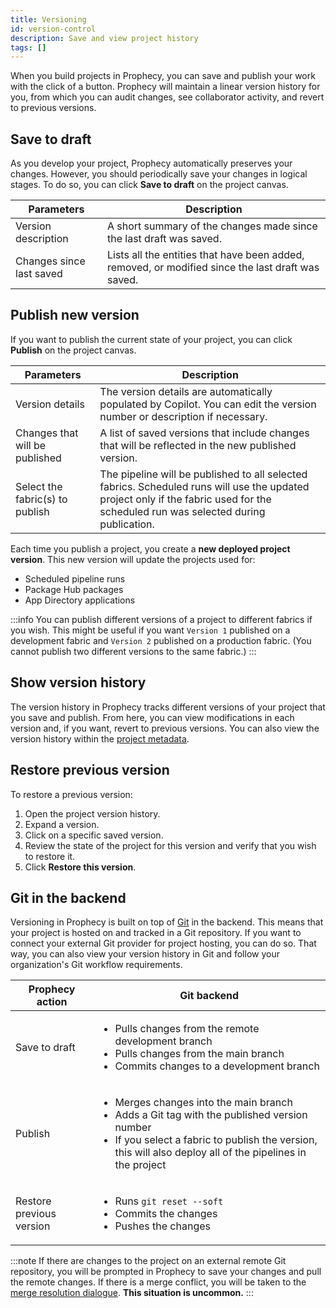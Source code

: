 ```yaml
---
title: Versioning
id: version-control
description: Save and view project history
tags: []
---
```


When you build projects in Prophecy, you can save and publish your work with the click of a button. Prophecy will maintain a linear version history for you, from which you can audit changes, see collaborator activity, and revert to previous versions.

<!-- insert image of simple version control menu in top-right corner -->

## Save to draft

As you develop your project, Prophecy automatically preserves your changes. However, you should periodically save your changes in logical stages. To do so, you can click **Save to draft** on the project canvas.

| Parameters               | Description                                                                                       |
| ------------------------ | ------------------------------------------------------------------------------------------------- |
| Version description      | A short summary of the changes made since the last draft was saved.                               |
| Changes since last saved | Lists all the entities that have been added, removed, or modified since the last draft was saved. |

## Publish new version

If you want to publish the current state of your project, you can click **Publish** on the project canvas.

| Parameters                      | Description                                                                                                                                                                        |
| ------------------------------- | ---------------------------------------------------------------------------------------------------------------------------------------------------------------------------------- |
| Version details                 | The version details are automatically populated by Copilot. You can edit the version number or description if necessary.                                                           |
| Changes that will be published  | A list of saved versions that include changes that will be reflected in the new published version.                                                                                 |
| Select the fabric(s) to publish | The pipeline will be published to all selected fabrics. Scheduled runs will use the updated project only if the fabric used for the scheduled run was selected during publication. |

Each time you publish a project, you create a **new deployed project version**. This new version will update the projects used for:

- Scheduled pipeline runs
- Package Hub packages
- App Directory applications

:::info
You can publish different versions of a project to different fabrics if you wish. This might be useful if you want `Version 1` published on a development fabric and `Version 2` published on a production fabric. (You cannot publish two different versions to the same fabric.)
:::

## Show version history

The version history in Prophecy tracks different versions of your project that you save and publish. From here, you can view modifications in each version and, if you want, revert to previous versions. You can also view the version history within the [project metadata](getting-started/concepts/project#project-metadata).

## Restore previous version

To restore a previous version:

1. Open the project version history.
1. Expand a version.
1. Click on a specific saved version.
1. Review the state of the project for this version and verify that you wish to restore it.
1. Click **Restore this version**.

## Git in the backend

Versioning in Prophecy is built on top of [Git](docs/ci-cd/git/git.md) in the backend. This means that your project is hosted on and tracked in a Git repository. If you want to connect your external Git provider for project hosting, you can do so. That way, you can also view your version history in Git and follow your organization's Git workflow requirements.

| Prophecy action          | Git backend                                                                                                                                                                                                                                        |
| ------------------------ | -------------------------------------------------------------------------------------------------------------------------------------------------------------------------------------------------------------------------------------------------- |
| Save to draft            | <ul class="table-list"><li>Pulls changes from the remote development branch</li><li>Pulls changes from the main branch</li><li>Commits changes to a development branch</li></ul>                                                                   |
| Publish                  | <ul class="table-list"><li>Merges changes into the main branch</li><li>Adds a Git tag with the published version number</li><li>If you select a fabric to publish the version, this will also deploy all of the pipelines in the project</li></ul> |
| Restore previous version | <ul class="table-list"><li>Runs `git reset --soft`</li><li>Commits the changes</li><li>Pushes the changes</li></ul>                                                                                                                                |

:::note
If there are changes to the project on an external remote Git repository, you will be prompted in Prophecy to save your changes and pull the remote changes. If there is a merge conflict, you will be taken to the [merge resolution dialogue](docs/ci-cd/git/git-resolve.md). **This situation is uncommon.**
:::
